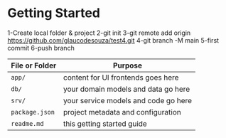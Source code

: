 # Getting Started

1-Create local folder & project
2-git init
3-git remote add origin https://github.com/glaucodesouza/test4.git
4-git branch -M main
5-first commit
6-push branch



File or Folder | Purpose
---------|----------
`app/` | content for UI frontends goes here
`db/` | your domain models and data go here
`srv/` | your service models and code go here
`package.json` | project metadata and configuration
`readme.md` | this getting started guide

